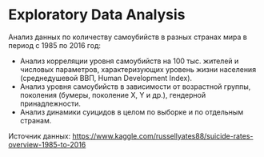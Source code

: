 # Exploratory Data Analysis

Анализ данных по количеству самоубийств в разных странах мира в период с 1985 по 2016 год:
- Анализ корреляции уровня самоубийств на 100 тыс. жителей и числовых параметров, характеризующих уровень жизни населения (среднедушевой ВВП, Human Development Index).
- Анализ уровня самоубийств в зависимости от возрастной группы, поколения (бумеры, поколение X, Y и др.), гендерной принадлежности.
- Анализ динамики суицидов в целом по выборке и по отдельным странам.

Источник данных:
https://www.kaggle.com/russellyates88/suicide-rates-overview-1985-to-2016
